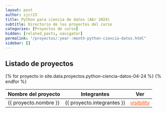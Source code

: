 ```yaml
---
layout: post
author: sjcr23
title: Python para ciencia de datos (Abr 2024)
subtitle: Directorio de los proyectos del curso
categories: [Proyectos de curso]
hidden: [related_posts, navigator]
permalink: "/proyectos/:year-:month-python-ciencia-datos.html"
sidebar: []
---
```


## Listado de proyectos


<table>
  <thead>
    <tr>
      <th>Nombre del proyecto</th>
      <th>Integrantes</th>
      <th>Ver</th>
    </tr>
  </thead>
  <tbody>
    {% for proyecto in site.data.proyectos.python-ciencia-datos-04-24 %}
    <tr>
      <td>{{ proyecto.nombre }}</td>
      <td>{{ proyecto.integrantes }}</td>
      <td><a href="{{ proyecto.link }}" class="material-symbols-outlined" style="color: #ff5100;">visibility</a></td>
    </tr>
    {% endfor %}
  </tbody>
</table>
